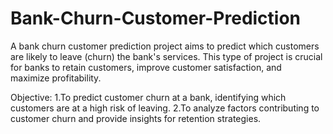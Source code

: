# Bank-Churn-Customer-Prediction
A bank churn customer prediction project aims to predict which customers are likely to leave (churn) the bank's services. This type of project is crucial for banks to retain customers, improve customer satisfaction, and maximize profitability.

Objective:
1.To predict customer churn at a bank, identifying which customers are at a high risk of leaving.
2.To analyze factors contributing to customer churn and provide insights for retention strategies.



